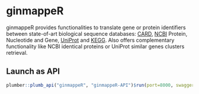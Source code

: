 # ginmappeR

ginmappeR provides functionalities to translate gene or protein identifiers between state-of-art biological sequence databases: [CARD](https://card.mcmaster.ca/), [NCBI](https://www.ncbi.nlm.nih.gov/) Protein, Nucleotide and Gene, [UniProt](https://www.uniprot.org/) and [KEGG](https://www.kegg.jp). Also offers complementary functionality like NCBI identical proteins or UniProt similar genes clusters retrieval.

## Launch as API

``` r
plumber::plumb_api("ginmappeR", "ginmappeR-API")$run(port=8000, swagger=FALSE)
```

